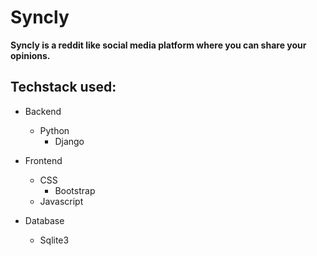 # Syncly

**Syncly is a reddit like social media platform where you can share your opinions.**

## Techstack used:
- Backend
  - Python
    - Django

- Frontend
  - CSS
    - Bootstrap
  - Javascript

- Database
   - Sqlite3
 

  

